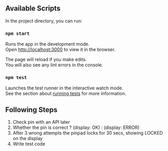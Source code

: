 ## Available Scripts

In the project directory, you can run:

### `npm start`

Runs the app in the development mode.<br>
Open [http://localhost:3000](http://localhost:3000) to view it in the browser.

The page will reload if you make edits.<br>
You will also see any lint errors in the console.

### `npm test`

Launches the test runner in the interactive watch mode.<br>
See the section about [running tests](#running-tests) for more information.

## Following Steps

1. Check pin with an API later
2. Whether the pin is correct ? (display: OK) : (display: ERROR)
3. After 3 wrong attempts the pinpad locks for 30 secs, showing LOCKED on the display
4. Write test code
